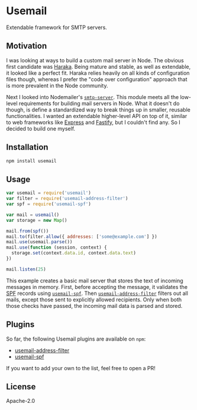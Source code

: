 # Usemail

Extendable framework for SMTP servers.

## Motivation

I was looking at ways to build a custom mail server in Node. The obvious first candidate was [Haraka](https://haraka.github.io/). Being mature and stable, as well as extendable, it looked like a perfect fit. Haraka relies heavily on all kinds of configuration files though, whereas I prefer the "code over configuration" approach that is more prevalent in the Node community.

Next I looked into Nodemailer's [`smtp-server`](http://nodemailer.com/extras/smtp-server/). This module meets all the low-level requirements for building mail servers in Node. What it doesn't do though, is define a standardized way to break things up in smaller, reusable functionalities. I wanted an extendable higher-level API on top of it, similar to web frameworks like [Express](https://expressjs.com) and [Fastify](https://www.fastify.io), but I couldn't find any. So I decided to build one myself.

## Installation

```sh
npm install usemail
```

## Usage

```js
var usemail = require('usemail')
var filter = require('usemail-address-filter')
var spf = require('usemail-spf')

var mail = usemail()
var storage = new Map()

mail.from(spf())
mail.to(filter.allow({ addresses: ['some@example.com'] })
mail.use(usemail.parse())
mail.use(function (session, context) {
  storage.set(context.data.id, context.data.text)
})

mail.listen(25)
```

This example creates a basic mail server that stores the text of incoming messages in memory. First, before accepting the message, it validates the [SPF](https://en.wikipedia.org/wiki/Sender_Policy_Framework) records using [`usemail-spf`](https://github.com/brechtcs/usemail-spf). Then [`usemail-address-filter`](https://github.com/brechtcs/usemail-address-filter) filters out all mails, except those sent to explicitly allowed recipients. Only when both those checks have passed, the incoming mail data is parsed and stored.

## Plugins

So far, the following Usemail plugins are available on <code>npm</code>:

- [usemail-address-filter](https://npmjs.com/package/usemail-address-filter)
- [usemail-spf](https://npmjs.com/package/usemail-spf)

If you want to add your own to the list, feel free to open a PR!

## License

Apache-2.0

